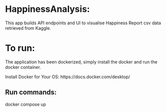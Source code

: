 <h1>HappinessAnalysis:</h1>
This app builds API endpoints and UI to visualise Happiness Report csv data retrieved from Kaggle.

<h1>To run:</h1>
<p>The application has been dockerized, simply install the docker and run the docker container.</p>
<p>Install Docker for Your OS: https://docs.docker.com/desktop/ </p>
<h2>Run commands:</h2>
<p>docker compose up</p>